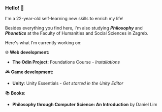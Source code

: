 ### Hello! 👋
I'm a 22-year-old self-learning new skills to enrich my life!

Besides everything you find here, I'm also studying ***Philosophy*** and ***Phonetics*** at the Faculty of Humanities and Social Sciences in Zagreb.

Here's what I'm currently working on:

:globe_with_meridians: **Web development:**
- **The Odin Project**: Foundations Course - *Installations*

:video_game: **Game development:**
- **Unity**: Unity Essentials - *Get started in the Unity Editor*

:books: **Books:**
- **Philosophy through Computer Science: An Introduction** by Daniel Lim
<!--
**Matthias-Wolf/Matthias-Wolf** is a ✨ _special_ ✨ repository because its `README.md` (this file) appears on your GitHub profile.

Here are some ideas to get you started:

- 🔭 I’m currently working on ...
- 🌱 I’m currently learning ...
- 👯 I’m looking to collaborate on ...
- 🤔 I’m looking for help with ...
- 💬 Ask me about ...
- 📫 How to reach me: ...
- 😄 Pronouns: ...
- ⚡ Fun fact: ...
-->
